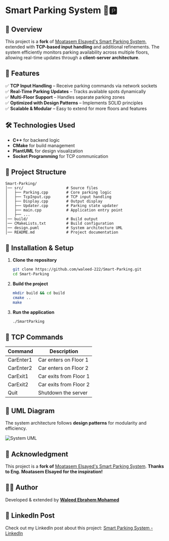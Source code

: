# Smart Parking System 🚗🅿️  

## 📌 Overview  
This project is a **fork** of [Moatasem Elsayed's Smart Parking System](https://github.com/Moatasem-Elsayed/CourseDesignPattern_SmartParking), extended with **TCP-based input handling** and additional refinements. The system efficiently monitors parking availability across multiple floors, allowing real-time updates through a **client-server architecture**.  

## 🚀 Features  
✅ **TCP Input Handling** – Receive parking commands via network sockets  
✅ **Real-Time Parking Updates** – Tracks available spots dynamically  
✅ **Multi-Floor Support** – Handles separate parking zones  
✅ **Optimized with Design Patterns** – Implements SOLID principles  
✅ **Scalable & Modular** – Easy to extend for more floors and features  

## 🛠️ Technologies Used  
- **C++** for backend logic  
- **CMake** for build management  
- **PlantUML** for design visualization  
- **Socket Programming** for TCP communication  

## 📂 Project Structure  
```
Smart-Parking/
│── src/                   # Source files
│   ├── Parking.cpp        # Core parking logic
│   ├── TcpInput.cpp       # TCP input handling
│   ├── Display.cpp        # Output display
│   ├── Updater.cpp        # Parking state updater
│   ├── main.cpp           # Application entry point
│   ├── ...
│── build/                 # Build output
│── CMakeLists.txt         # Build configuration
│── design.puml            # System architecture UML
│── README.md              # Project documentation
```

## 🔧 Installation & Setup  
1. **Clone the repository**  
   ```sh
   git clone https://github.com/waleed-222/Smart-Parking.git
   cd Smart-Parking
   ```

2. **Build the project**  
   ```sh
   mkdir build && cd build
   cmake ..
   make
   ```

3. **Run the application**  
   ```sh
   ./SmartParking
   ```

## 📱 TCP Commands  
| Command     | Description                     |
|------------|---------------------------------|
| CarEnter1  | Car enters on Floor 1          |
| CarEnter2  | Car enters on Floor 2          |
| CarExit1   | Car exits from Floor 1         |
| CarExit2   | Car exits from Floor 2         |
| Quit       | Shutdown the server            |

## 🐜 UML Diagram  
The system architecture follows **design patterns** for modularity and efficiency.  

![System UML](design.puml)  

## 🙌 Acknowledgment  
This project is a **fork of** [Moatasem Elsayed's Smart Parking System](https://github.com/Moatasem-Elsayed/CourseDesignPattern_SmartParking). **Thanks to Eng. Moatasem Elsayed for the inspiration!**  

## 🧑‍💻 Author  
Developed & extended by **[Waleed Ebrahem Mohamed](https://www.linkedin.com/in/waleed-ebrahem-46624a1b2/)**  

## 🔗 LinkedIn Post  
Check out my LinkedIn post about this project: [Smart Parking System - LinkedIn](https://www.linkedin.com/posts/waleed-ebrahem-46624a1b2_smartparking-softwaredevelopment-designpatterns-activity-7307494341894180864-ykgC?utm_source=share&utm_medium=member_desktop&rcm=ACoAADGDgg4BYvv4VfI2y7hoaIYWK1CZDaNLBJI)

